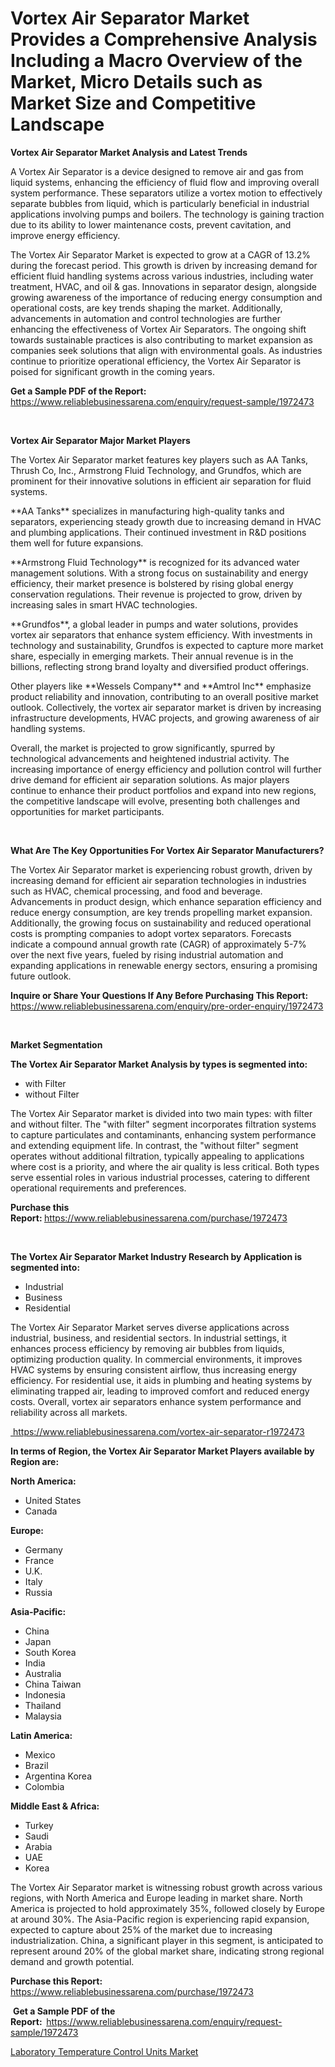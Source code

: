 <p><h1>Vortex Air Separator Market Provides a Comprehensive Analysis Including a Macro Overview of the Market, Micro Details such as Market Size and Competitive Landscape</h1></p><p><strong>Vortex Air Separator Market Analysis and Latest Trends</strong></p>
<p><p>A Vortex Air Separator is a device designed to remove air and gas from liquid systems, enhancing the efficiency of fluid flow and improving overall system performance. These separators utilize a vortex motion to effectively separate bubbles from liquid, which is particularly beneficial in industrial applications involving pumps and boilers. The technology is gaining traction due to its ability to lower maintenance costs, prevent cavitation, and improve energy efficiency.</p><p>The Vortex Air Separator Market is expected to grow at a CAGR of 13.2% during the forecast period. This growth is driven by increasing demand for efficient fluid handling systems across various industries, including water treatment, HVAC, and oil & gas. Innovations in separator design, alongside growing awareness of the importance of reducing energy consumption and operational costs, are key trends shaping the market. Additionally, advancements in automation and control technologies are further enhancing the effectiveness of Vortex Air Separators. The ongoing shift towards sustainable practices is also contributing to market expansion as companies seek solutions that align with environmental goals. As industries continue to prioritize operational efficiency, the Vortex Air Separator is poised for significant growth in the coming years.</p></p>
<p><strong>Get a Sample PDF of the Report:&nbsp;</strong> <a href="https://www.reliablebusinessarena.com/enquiry/request-sample/1972473?utm_campaign=2747&utm_medium=2&utm_source=Github&utm_content=ia&utm_term=02032025&utm_id=vortex-air-separator">https://www.reliablebusinessarena.com/enquiry/request-sample/1972473</a></p>
<p>&nbsp;</p>
<p><strong>Vortex Air Separator Major Market Players</strong></p>
<p><p>The Vortex Air Separator market features key players such as AA Tanks, Thrush Co, Inc., Armstrong Fluid Technology, and Grundfos, which are prominent for their innovative solutions in efficient air separation for fluid systems. </p><p>**AA Tanks** specializes in manufacturing high-quality tanks and separators, experiencing steady growth due to increasing demand in HVAC and plumbing applications. Their continued investment in R&D positions them well for future expansions.</p><p>**Armstrong Fluid Technology** is recognized for its advanced water management solutions. With a strong focus on sustainability and energy efficiency, their market presence is bolstered by rising global energy conservation regulations. Their revenue is projected to grow, driven by increasing sales in smart HVAC technologies.</p><p>**Grundfos**, a global leader in pumps and water solutions, provides vortex air separators that enhance system efficiency. With investments in technology and sustainability, Grundfos is expected to capture more market share, especially in emerging markets. Their annual revenue is in the billions, reflecting strong brand loyalty and diversified product offerings.</p><p>Other players like **Wessels Company** and **Amtrol Inc** emphasize product reliability and innovation, contributing to an overall positive market outlook. Collectively, the vortex air separator market is driven by increasing infrastructure developments, HVAC projects, and growing awareness of air handling systems.</p><p>Overall, the market is projected to grow significantly, spurred by technological advancements and heightened industrial activity. The increasing importance of energy efficiency and pollution control will further drive demand for efficient air separation solutions. As major players continue to enhance their product portfolios and expand into new regions, the competitive landscape will evolve, presenting both challenges and opportunities for market participants.</p></p>
<p>&nbsp;</p>
<p><strong>What Are The Key Opportunities For Vortex Air Separator Manufacturers?</strong></p>
<p><p>The Vortex Air Separator market is experiencing robust growth, driven by increasing demand for efficient air separation technologies in industries such as HVAC, chemical processing, and food and beverage. Advancements in product design, which enhance separation efficiency and reduce energy consumption, are key trends propelling market expansion. Additionally, the growing focus on sustainability and reduced operational costs is prompting companies to adopt vortex separators. Forecasts indicate a compound annual growth rate (CAGR) of approximately 5-7% over the next five years, fueled by rising industrial automation and expanding applications in renewable energy sectors, ensuring a promising future outlook.</p></p>
<p><strong>Inquire or Share Your Questions If Any Before Purchasing This Report:</strong> <a href="https://www.reliablebusinessarena.com/enquiry/pre-order-enquiry/1972473?utm_campaign=2747&utm_medium=2&utm_source=Github&utm_content=ia&utm_term=02032025&utm_id=vortex-air-separator">https://www.reliablebusinessarena.com/enquiry/pre-order-enquiry/1972473</a></p>
<p>&nbsp;</p>
<p><strong>Market Segmentation</strong></p>
<p><strong>The Vortex Air Separator Market Analysis by types is segmented into:</strong></p>
<p><ul><li>with Filter</li><li>without Filter</li></ul></p>
<p><p>The Vortex Air Separator market is divided into two main types: with filter and without filter. The "with filter" segment incorporates filtration systems to capture particulates and contaminants, enhancing system performance and extending equipment life. In contrast, the "without filter" segment operates without additional filtration, typically appealing to applications where cost is a priority, and where the air quality is less critical. Both types serve essential roles in various industrial processes, catering to different operational requirements and preferences.</p></p>
<p><strong>Purchase this Report:&nbsp;</strong><a href="https://www.reliablebusinessarena.com/purchase/1972473?utm_campaign=2747&utm_medium=2&utm_source=Github&utm_content=ia&utm_term=02032025&utm_id=vortex-air-separator">https://www.reliablebusinessarena.com/purchase/1972473</a></p>
<p>&nbsp;</p>
<p><strong>The Vortex Air Separator Market Industry Research by Application is segmented into:</strong></p>
<p><ul><li>Industrial</li><li>Business</li><li>Residential</li></ul></p>
<p><p>The Vortex Air Separator Market serves diverse applications across industrial, business, and residential sectors. In industrial settings, it enhances process efficiency by removing air bubbles from liquids, optimizing production quality. In commercial environments, it improves HVAC systems by ensuring consistent airflow, thus increasing energy efficiency. For residential use, it aids in plumbing and heating systems by eliminating trapped air, leading to improved comfort and reduced energy costs. Overall, vortex air separators enhance system performance and reliability across all markets.</p></p>
<p><a href="https://www.reliablebusinessarena.com/vortex-air-separator-r1972473?utm_campaign=2747&utm_medium=2&utm_source=Github&utm_content=ia&utm_term=02032025&utm_id=vortex-air-separator">&nbsp;https://www.reliablebusinessarena.com/vortex-air-separator-r1972473</a></p>
<p><strong>In terms of Region, the Vortex Air Separator Market Players available by Region are:</strong></p>
<p>
    <p> <strong> North America: </strong>
        <ul>
            <li>United States</li>
            <li>Canada</li>
        </ul>
        </p> 
    <p> <strong> Europe: </strong>
        <ul>
            <li>Germany</li>
            <li>France</li>
            <li>U.K.</li>
            <li>Italy</li>
            <li>Russia</li>
        </ul>
        </p> 
    <p> <strong> Asia-Pacific: </strong>
        <ul>
            <li>China</li>
            <li>Japan</li>
            <li>South Korea</li>
            <li>India</li>
            <li>Australia</li>
            <li>China Taiwan</li>
            <li>Indonesia</li>
            <li>Thailand</li>
            <li>Malaysia</li>
        </ul>
        </p> 
    <p> <strong> Latin America: </strong>
        <ul>
            <li>Mexico</li>
            <li>Brazil</li>
            <li>Argentina Korea</li>
            <li>Colombia</li>
        </ul>
        </p> 
    <p> <strong> Middle East & Africa: </strong>
        <ul>
            <li>Turkey</li>
            <li>Saudi</li>
            <li>Arabia</li>
            <li>UAE</li>
            <li>Korea</li>
        </ul>
    </p>
    </p>
<p><p>The Vortex Air Separator market is witnessing robust growth across various regions, with North America and Europe leading in market share. North America is projected to hold approximately 35%, followed closely by Europe at around 30%. The Asia-Pacific region is experiencing rapid expansion, expected to capture about 25% of the market due to increasing industrialization. China, a significant player in this segment, is anticipated to represent around 20% of the global market share, indicating strong regional demand and growth potential.</p></p>
<p><strong>Purchase this Report: </strong><a href="https://www.reliablebusinessarena.com/purchase/1972473?utm_campaign=2747&utm_medium=2&utm_source=Github&utm_content=ia&utm_term=02032025&utm_id=vortex-air-separator">https://www.reliablebusinessarena.com/purchase/1972473</a></p>
<p>&nbsp;<strong>Get a Sample PDF of the Report:&nbsp;&nbsp;</strong><a href="https://www.reliablebusinessarena.com/enquiry/request-sample/1972473?utm_campaign=2747&utm_medium=2&utm_source=Github&utm_content=ia&utm_term=02032025&utm_id=vortex-air-separator">https://www.reliablebusinessarena.com/enquiry/request-sample/1972473</a></p>
<p><strong></strong></p>
<p><p><a href="https://github.com/berbelsagwan/Market-Research-Report-List-1/blob/main/laboratory-temperature-control-units-market.md?utm_campaign=2747&utm_medium=2&utm_source=Github&utm_content=ia&utm_term=02032025&utm_id=vortex-air-separator">Laboratory Temperature Control Units Market</a></p></p>